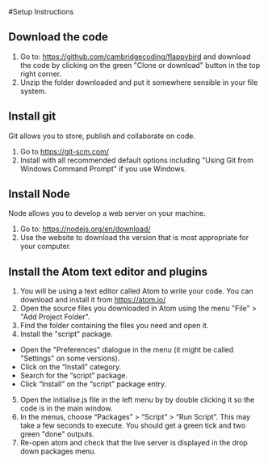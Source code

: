 #Setup Instructions

## Download the code

1. Go to: https://github.com/cambridgecoding/flappybird and download the code by clicking on the green "Clone or download" button in the top right corner.
2. Unzip the folder downloaded and put it somewhere sensible in your file system.

## Install git
Git allows you to store, publish and collaborate on code.
1. Go to https://git-scm.com/
2. Install with all recommended default options including "Using Git from Windows Command Prompt" if you use Windows.


## Install Node
Node allows you to develop a web server on your machine.
1. Go to: https://nodejs.org/en/download/
2. Use the website to download the version that is most appropriate for your computer.

## Install the Atom text editor and plugins

1. You will be using a text editor called Atom to write your code. You can download and install it from https://atom.io/
2. Open the source files you downloaded in Atom using the menu "File" > "Add Project Folder".
3. Find the folder containing the files you need and open it.
4. Install the "script" package.
  - Open the "Preferences" dialogue in the menu (it might be called "Settings" on some versions).
  - Click on the “Install” category.
  - Search for the “script” package.
  - Click “Install” on the “script” package entry.
5. Open the initialise.js file in the left menu by by double clicking it so the code is in the main window.
6. In the menus, choose “Packages” > “Script” > “Run Script”. This may take a few seconds to execute. You should get a green tick and two green "done" outputs.
7. Re-open atom and check that the live server is displayed in the drop down packages menu.
